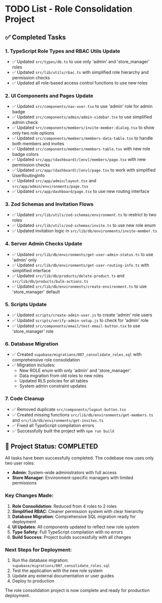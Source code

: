# TODO List - Role Consolidation Project

## ✅ Completed Tasks

### 1. TypeScript Role Types and RBAC Utils Update

- ✅ Updated `src/types/db.ts` to use only 'admin' and 'store_manager' roles
- ✅ Updated `src/lib/utils/rbac.ts` with simplified role hierarchy and
  permission checks
- ✅ Updated all role-based access control functions to use new roles

### 2. UI Components and Pages Update

- ✅ Updated `src/components/nav-user.tsx` to use 'admin' role for admin badge
- ✅ Updated `src/components/admin/admin-sidebar.tsx` to use simplified admin
  check
- ✅ Updated `src/components/members/invite-member-dialog.tsx` to show only two
  role options
- ✅ Updated `src/components/members/members-data-table.tsx` to handle both
  members and invites
- ✅ Updated `src/components/members/members-table.tsx` with new role badge
  colors
- ✅ Updated `src/app/(dashboard)/[env]/members/page.tsx` with new permission
  checks
- ✅ Updated `src/app/(dashboard)/[env]/page.tsx` to work with simplified
  UserRoutingInfo
- ✅ Updated `src/app/admin/layout.tsx` and
  `src/app/admin/environments/page.tsx`
- ✅ Updated `src/app/dashboard/page.tsx` to use new routing interface

### 3. Zod Schemas and Invitation Flows

- ✅ Updated `src/lib/utils/zod-schemas/environment.ts` to restrict to two roles
- ✅ Updated `src/lib/utils/zod-schemas/invite.ts` to use new role enum
- ✅ Updated invitation logic in `src/lib/db/environments/invite-member.ts`

### 4. Server Admin Checks Update

- ✅ Updated `src/lib/db/environments/get-user-admin-status.ts` to use 'admin'
  only
- ✅ Updated `src/lib/db/environments/get-user-routing-info.ts` with simplified
  interface
- ✅ Updated `src/lib/db/products/delete-product.ts` and
  `src/lib/db/products/bulk-actions.ts`
- ✅ Updated `src/lib/db/environments/create-environment.ts` to use
  'store_manager' default

### 5. Scripts Update

- ✅ Updated `scripts/create-admin-user.js` to create 'admin' role users
- ✅ Updated `scripts/verify-admin-setup.js` to check for 'admin' role
- ✅ Updated `src/components/email/test-email-button.tsx` to use 'store_manager'
  role

### 6. Database Migration

- ✅ Created `supabase/migrations/007_consolidate_roles.sql` with comprehensive
  role consolidation
- ✅ Migration includes:
  - New ROLE enum with only 'admin' and 'store_manager'
  - Data migration from old roles to new roles
  - Updated RLS policies for all tables
  - System admin constraint updates

### 7. Code Cleanup

- ✅ Removed duplicate `src/components/logout-button.tsx`
- ✅ Created missing functions `src/lib/db/environments/get-members.ts` and
  `src/lib/db/environments/get-invites.ts`
- ✅ Fixed all TypeScript compilation errors
- ✅ Successfully built the project with `npm run build`

## 🎯 Project Status: COMPLETED

All tasks have been successfully completed. The codebase now uses only two user
roles:

- **Admin**: System-wide administrators with full access
- **Store Manager**: Environment-specific managers with limited permissions

### Key Changes Made:

1. **Role Consolidation**: Reduced from 4 roles to 2 roles
2. **Simplified RBAC**: Cleaner permission system with clear hierarchy
3. **Database Migration**: Comprehensive SQL migration ready for deployment
4. **UI Updates**: All components updated to reflect new role system
5. **Type Safety**: Full TypeScript compilation with no errors
6. **Build Success**: Project builds successfully with all changes

### Next Steps for Deployment:

1. Run the database migration: `supabase/migrations/007_consolidate_roles.sql`
2. Test the application with the new role system
3. Update any external documentation or user guides
4. Deploy to production

The role consolidation project is now complete and ready for production
deployment.
